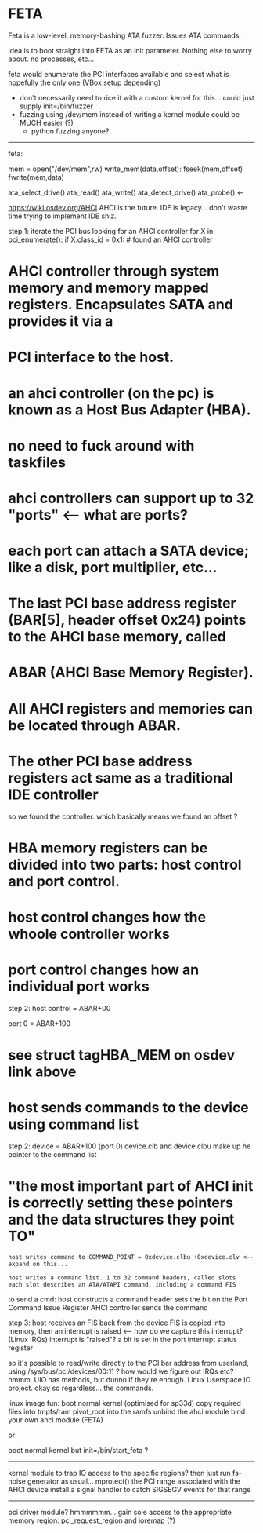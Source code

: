 # FETA
Feta is a low-level, memory-bashing ATA fuzzer. Issues ATA commands.

idea is to boot straight into FETA as an init parameter. Nothing else to worry about. no processes, etc...

feta would enumerate the PCI interfaces available and select what is hopefully the only one (VBox setup depending)
- don't necessarily need to rice it with a custom kernel for this... could just supply init=/bin/fuzzer
- fuzzing using /dev/mem instead of writing a kernel module could be MUCH easier (?)
  - python fuzzing anyone?

---
feta:

mem = open("/dev/mem",rw)
write_mem(data,offset):
    fseek(mem,offset)
    fwrite(mem,data)

ata_select_drive()
ata_read()
ata_write()
ata_detect_drive()
ata_probe() <- 

https://wiki.osdev.org/AHCI
AHCI is the future. IDE is legacy... don't waste time trying to implement IDE shiz.

step 1:
iterate the PCI bus looking for an AHCI controller
for X in pci_enumerate():
	if X.class_id = 0x1:
		# found an AHCI controller

# AHCI controller through system memory and memory mapped registers. Encapsulates SATA and provides it via a 
# PCI interface to the host.

# an ahci controller (on the pc) is known as a Host Bus Adapter (HBA).

# no need to fuck around with taskfiles

# ahci controllers can support up to 32 "ports" <-- what are ports?
# each port can attach a SATA device; like a disk, port multiplier, etc...

# The last PCI base address register (BAR[5], header offset 0x24) points to the AHCI base memory, called 
# ABAR (AHCI Base Memory Register).

# All AHCI registers and memories can be located through ABAR.
# The other PCI base address registers act same as a traditional IDE controller

so we found the controller. which basically means we found an offset ?

# HBA memory registers can be divided into two parts: host control and port control.
# host control changes how the whoole controller works
# port control changes how an individual port works
step 2:
host control = ABAR+00

port 0 = ABAR+100
# see struct tagHBA_MEM on osdev link above

# host sends commands to the device using command list
step 2:
    device = ABAR+100 (port 0)
    device.clb and device.clbu make up he pointer to the command list
# "the most important part of AHCI init is correctly setting these pointers and the data structures they point TO"
    host writes command to COMMAND_POINT = 0xdevice.clbu +0xdevice.clv <-- expand on this...

    host writes a command list. 1 to 32 command headers, called slots
    each slot describes an ATA/ATAPI command, including a command FIS

   to send a cmd: host constructs a command header
   sets the bit on the Port Command Issue Register
    AHCI controller sends the command

step 3:
   host receives an FIS back from the device
   FIS is copied into memory, then an interrupt is raised <-- how do we capture this interrupt? (Linux IRQs)
   interrupt is "raised"? a bit is set in the port interrupt status register
    
so it's possible to read/write directly to the PCI bar address from userland, using /sys/bus/pci/devices/00:11 ?
how would we figure out IRQs etc? hmmm. 
UIO has methods, but dunno if they're enough. Linux Userspace IO project.
okay so regardless... the commands.

linux image fun:
boot normal kernel (optimised for sp33d)
copy required files into tmpfs/ram
pivot_root into the ramfs
unbind the ahci module
bind your own ahci module (FETA)

or

boot normal kernel
but init=/bin/start_feta ?


-----
kernel module to trap IO access to the specific regions? then just run fs-noise generator as usual...
mprotect() the PCI range associated with the AHCI device
install a signal handler to catch SIGSEGV events for that range


----
pci driver module? hmmmmmm...
gain sole access to the appropriate memory region: pci_request_region and ioremap (?)

